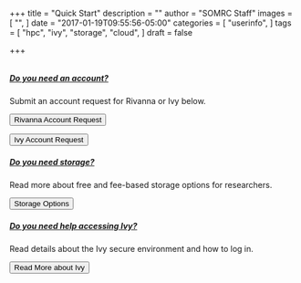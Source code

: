 +++
title = "Quick Start"
description = ""
author = "SOMRC Staff"
images = [
  "",
]
date = "2017-01-19T09:55:56-05:00"
categories = [
  "userinfo",
]
tags = [
  "hpc",
  "ivy",
  "storage",
  "cloud",
]
draft = false

+++

<div id="accordion" role="tablist" aria-multiselectable="true" style="margin-top:2rem;">

  <div class="card">
    <div class="card-header" role="tab" id="headingOne">
      <h5 class="mb-0">
        <a class="collapsed" data-toggle="collapse" data-parent="#accordion" href="#collapseOne" aria-expanded="false" aria-controls="collapseOne">
          Do you need an account?
        </a>
      </h5>
    </div>
    <div id="collapseOne" class="collapse" role="tabpanel" aria-labelledby="headingOne">
      <div class="card-block">
        <p class="lead">Submit an account request for Rivanna or Ivy below.</p>
        <p><a href = "http://arcs.virginia.edu/resources/rivanna/allocations"><button class="btn btn-success">Rivanna Account Request</button></a></p>
        <p><button class="btn btn-success">Ivy Account Request</button></p>
      </div>
    </div>
  </div>

  <div class="card">
    <div class="card-header" role="tab" id="headingThree">
      <h5 class="mb-0">
        <a class="collapsed" data-toggle="collapse" data-parent="#accordion" href="#collapseThree" aria-expanded="false" aria-controls="collapseThree">
          Do you need storage?
        </a>
      </h5>
    </div>
    <div id="collapseThree" class="collapse" role="tabpanel" aria-labelledby="headingThree">
      <div class="card-block">
        <p>Read more about free and fee-based storage options for researchers.</p>
        <a href="https://somrc.virginia.edu/userinfo/storage/"><button class="btn btn-success">Storage Options</button></a>
      </div>
    </div>
  </div>

  <div class="card">
    <div class="card-header" role="tab" id="headingFour">
      <h5 class="mb-0">
        <a class="collapsed" data-toggle="collapse" data-parent="#accordion" href="#collapseFour" aria-expanded="false" aria-controls="collapseFour">
          Do you need help accessing Ivy?
        </a>
      </h5>
    </div>
    <div id="collapseFour" class="collapse" role="tabpanel" aria-labelledby="headingFour">
      <div class="card-block">
        <p>Read details about the Ivy secure environment and how to log in.</p>
        <a href="https://somrc.virginia.edu/userinfo/ivy/"><button class="btn btn-success">Read More about Ivy</button></a>
      </div>
    </div>
  </div>

</div>

<div class="space"></div>
